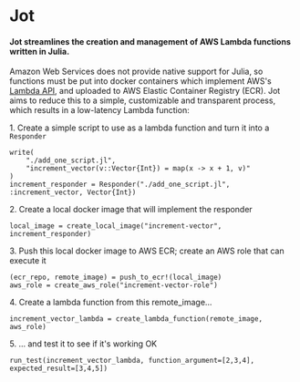 # Jot

#### Jot streamlines the creation and management of AWS Lambda functions written in Julia. 

Amazon Web Services does not provide native support for Julia, so functions must be put into docker containers which implement AWS's [Lambda API](https://docs.aws.amazon.com/lambda/latest/dg/runtimes-api.html), and uploaded to AWS Elastic Container Registry (ECR). Jot aims to reduce this to a simple, customizable and transparent process, which results in a low-latency Lambda function:

1\. Create a simple script to use as a lambda function and turn it into a `Responder`
```
write(
    "./add_one_script.jl", 
    "increment_vector(v::Vector{Int}) = map(x -> x + 1, v)"
) 
increment_responder = Responder("./add_one_script.jl", :increment_vector, Vector{Int})
```

2\. Create a local docker image that will implement the responder
```
local_image = create_local_image("increment-vector", increment_responder)
```

3\. Push this local docker image to AWS ECR; create an AWS role that can execute it
```
(ecr_repo, remote_image) = push_to_ecr!(local_image)
aws_role = create_aws_role("increment-vector-role")
```
 
4\. Create a lambda function from this remote_image... 
```
increment_vector_lambda = create_lambda_function(remote_image, aws_role)
```

5\. ... and test it to see if it's working OK
```
run_test(increment_vector_lambda, function_argument=[2,3,4], expected_result=[3,4,5])
```
